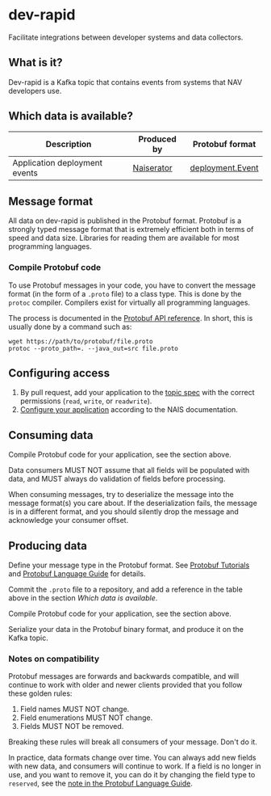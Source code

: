 # dev-rapid

Facilitate integrations between developer systems and data collectors.

## What is it?

Dev-rapid is a Kafka topic that contains events from systems that NAV developers use.

## Which data is available?

| Description | Produced by | Protobuf format |
|-------------|-------------|-----------------|
| Application deployment events | [Naiserator](https://github.com/nais/naiserator) | [deployment.Event](https://github.com/navikt/protos/blob/master/deployment/event.proto) |

## Message format

All data on dev-rapid is published in the Protobuf format.  Protobuf is a
strongly typed message format that is extremely efficient both in terms of
speed and data size.  Libraries for reading them are available for most
programming languages.

### Compile Protobuf code

To use Protobuf messages in your code, you have to convert the message format
(in the form of a `.proto` file) to a class type.  This is done by the `protoc`
compiler. Compilers exist for virtually all programming languages.

The process is documented in the
[Protobuf API reference](https://developers.google.com/protocol-buffers/docs/reference/overview).
In short, this is usually done by a command such as:

```
wget https://path/to/protobuf/file.proto
protoc --proto_path=. --java_out=src file.proto
```

## Configuring access

1) By pull request, add your application to the [topic spec](topic.yaml) with the correct permissions (`read`, `write`, or `readwrite`).
2) [Configure your application](https://doc.nais.io/addons/kafka/#accessing-topics-from-an-application) according to the NAIS documentation.

## Consuming data

Compile Protobuf code for your application, see the section above.

Data consumers MUST NOT assume that all fields will be populated with data,
and MUST always do validation of fields before processing.

When consuming messages, try to deserialize the message into the message
format(s) you care about.  If the deserialization fails, the message is in a
different format, and you should silently drop the message and acknowledge your
consumer offset.

## Producing data

Define your message type in the Protobuf format.
See [Protobuf Tutorials](https://developers.google.com/protocol-buffers/docs/tutorials)
and [Protobuf Language Guide](https://developers.google.com/protocol-buffers/docs/proto)
for details.

Commit the `.proto` file to a repository, and add a reference in the table
above in the section _Which data is available_.

Compile Protobuf code for your application, see the section above.

Serialize your data in the Protobuf binary format, and produce it on the Kafka topic.

### Notes on compatibility

Protobuf messages are forwards and backwards compatible, and will continue to
work with older and newer clients provided that you follow these golden rules:

1) Field names MUST NOT change.
2) Field enumerations MUST NOT change.
3) Fields MUST NOT be removed.

Breaking these rules will break all consumers of your message. Don't do it.

In practice, data formats change over time. You can always add new fields with new data, and consumers will continue to work.
If a field is no longer in use, and you want to remove it, you can do it by changing the field type to `reserved`,
see the [note in the Protobuf Language Guide](https://developers.google.com/protocol-buffers/docs/proto3#reserved).
